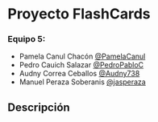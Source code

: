 # Proyecto FlashCards
### Equipo 5:
- Pamela Canul Chacón [@PamelaCanul](http://github.com/PamelaCanul "@PamelaCanul")
- Pedro Cauich Salazar [@PedroPabloC](http://github.com/PedroPabloC "@PedroPabloC")
- Audny Correa Ceballos [@Audny738](https://github.com/Audny738 "@Audny738")
- Manuel Peraza Soberanis [@jasperaza](http://https://github.com/jasperaza "@jasperaza")

## Descripción 
